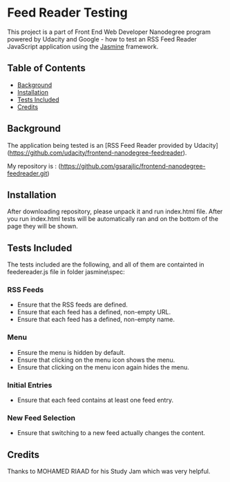 # Feed Reader Testing

This project is a part of Front End Web Developer Nanodegree program powered by Udacity and Google  - how to test an RSS Feed Reader JavaScript
application using the [Jasmine](https://jasmine.github.io) framework.

## Table of Contents

- [Background](#background)
- [Installation](#installation)
- [Tests Included](#tests-included)
- [Credits](#Credits)

## Background

The application being tested is an [RSS Feed Reader provided by Udacity]
(https://github.com/udacity/frontend-nanodegree-feedreader). 

My repository is :
(https://github.com/gsarajlic/frontend-nanodegree-feedreader.git)


## Installation

After downloading repository, please  unpack it and run index.html file. After you run index.html 
tests will be automatically ran and on the bottom of the page they will be shown.

## Tests Included

The tests included are the following, and all of them are containted in feedereader.js file in folder jasmine\spec:

### RSS Feeds

* Ensure that the RSS feeds are defined.
* Ensure that each feed has a defined, non-empty URL.
* Ensure that each feed has a defined, non-empty name.

### Menu

* Ensure the menu is hidden by default.
* Ensure that clicking on the menu icon shows the menu.
* Ensure that clicking on the menu icon again hides the menu.

### Initial Entries

* Ensure that each feed contains at least one feed entry.

### New Feed Selection

* Ensure that switching to a new feed actually changes the content.

## Credits

Thanks to MOHAMED RIAAD for his Study Jam which was very helpful.
